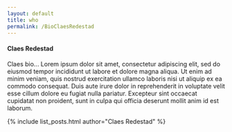 ```yaml
---
layout: default
title: who
permalink: /BioClaesRedestad
---
```


<h4>Claes Redestad</h4>

<div>Claes bio... Lorem ipsum dolor sit amet, consectetur adipiscing elit, sed do eiusmod tempor incididunt ut labore et dolore magna aliqua. Ut enim ad minim veniam, quis nostrud exercitation ullamco laboris nisi ut aliquip ex ea commodo consequat. Duis aute irure dolor in reprehenderit in voluptate velit esse cillum dolore eu fugiat nulla pariatur. Excepteur sint occaecat cupidatat non proident, sunt in culpa qui officia deserunt mollit anim id est laborum.</div>

{% include list_posts.html author="Claes Redestad" %}
